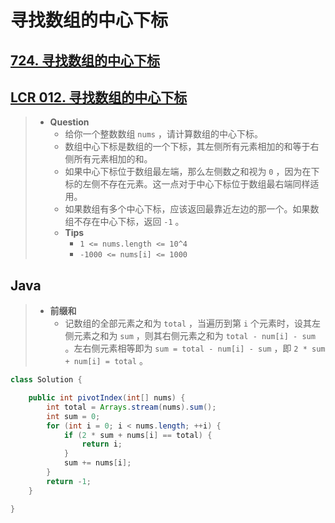 # 寻找数组的中心下标

## [724. 寻找数组的中心下标](https://leetcode.cn/problems/find-pivot-index/)

## [LCR 012. 寻找数组的中心下标](https://leetcode.cn/problems/tvdfij/)

> - **Question**
>   - 给你一个整数数组 `nums` ，请计算数组的中心下标。
>   - 数组中心下标是数组的一个下标，其左侧所有元素相加的和等于右侧所有元素相加的和。
>   - 如果中心下标位于数组最左端，那么左侧数之和视为 `0` ，因为在下标的左侧不存在元素。这一点对于中心下标位于数组最右端同样适用。
>   - 如果数组有多个中心下标，应该返回最靠近左边的那一个。如果数组不存在中心下标，返回 `-1` 。
>   - **Tips**
>     - `1 <= nums.length <= 10^4`
>     - `-1000 <= nums[i] <= 1000`

## Java

> - **前缀和**
>   - 记数组的全部元素之和为 `total` ，当遍历到第 `i` 个元素时，设其左侧元素之和为 `sum` ，则其右侧元素之和为 `total - num[i] - sum` 。左右侧元素相等即为 `sum = total - num[i] - sum` ，即 `2 * sum + num[i] = total` 。

```java
class Solution {

    public int pivotIndex(int[] nums) {
        int total = Arrays.stream(nums).sum();
        int sum = 0;
        for (int i = 0; i < nums.length; ++i) {
            if (2 * sum + nums[i] == total) {
                return i;
            }
            sum += nums[i];
        }
        return -1;
    }

}
```
